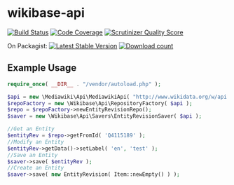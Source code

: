 wikibase-api
==================
[![Build Status](https://travis-ci.org/addwiki/wikibase-api.png?branch=master)](https://travis-ci.org/addwiki/wikibase-api)
[![Code Coverage](https://scrutinizer-ci.com/g/addwiki/wikibase-api/badges/coverage.png?s=ca6d4e50e3ce5b9937a24928d8762af31d4e108c)](https://scrutinizer-ci.com/g/addwiki/wikibase-api/)
[![Scrutinizer Quality Score](https://scrutinizer-ci.com/g/addwiki/wikibase-api/badges/quality-score.png?s=41faa1f91a7d359370de48c4dec28cdd5db47b0d)](https://scrutinizer-ci.com/g/addwiki/wikibase-api/)

On Packagist:
[![Latest Stable Version](https://poser.pugx.org/addwiki/wikibase-api/version.png)](https://packagist.org/packages/addwiki/wikibase-api)
[![Download count](https://poser.pugx.org/addwiki/wikibase-api/d/total.png)](https://packagist.org/packages/addwiki/wikibase-api)

Example Usage
------

```php
require_once( __DIR__ . "/vendor/autoload.php" );

$api = new \Mediawiki\Api\MediawikiApi( "http://www.wikidata.org/w/api.php" );
$repoFactory = new \Wikibase\Api\RepositoryFactory( $api );
$repo = $repoFactory->newEntityRevisionRepo();
$saver = new \Wikibase\Api\Savers\EntityRevisionSaver( $api );

//Get an Entity
$entityRev = $repo->getFromId( 'Q4115189' );
//Modify an Entity
$entityRev->getData()->setLabel( 'en', 'test' );
//Save an Entity
$saver->save( $entityRev );
//Create an Entity
$saver->save( new EntityRevision( Item::newEmpty() ) );
```